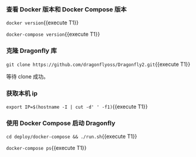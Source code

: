 ### 查看 Docker 版本和 Docker Compose 版本

`docker version`{{execute T1}}

`docker-compose version`{{execute T1}}

### 克隆 Dragonfly 库

`git clone https://github.com/dragonflyoss/Dragonfly2.git`{{execute T1}}

等待 clone 成功。

### 获取本机 ip

`export IP=$(hostname -I | cut -d' ' -f1)`{{execute T1}}

### 使用 Docker Compose 启动 Dragonfly

`cd deploy/docker-compose && ./run.sh`{{execute T1}}

`docker-compose ps`{{execute T1}}
